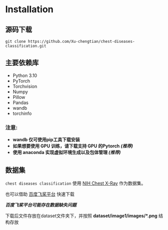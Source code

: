 # Installation

## 源码下载
```
git clone https://github.com/Xu-chengtian/chest-diseases-classification.git
```

## 主要依赖库

- Python 3.10
- PyTorch 
- Torchvision
- Numpy
- Pillow
- Pandas
- wandb
- torchinfo

<b>

### 注意:

- wandb 仅可使用pip工具下载安装
- 如果想要使用 GPU 训练，请下载支持 GPU 的Pytorch <i>(推荐)</i>
- 使用 anaconda 实现虚拟环境生成以及包体管理 <i>(推荐)</i>
</b>

## 数据集
`chest diseases classification` 使用 [NIH Chest X-Ray](https://www.kaggle.com/datasets/nih-chest-xrays/data) 作为数据集。

也可以借助 [百度飞桨平台](https://aistudio.baidu.com/aistudio/datasetdetail/35660) 快速下载

<b><i>百度飞桨平台可能存在数据缺失问题</b></i>

下载后文件存放在dataset文件夹下，并按照 <b>dataset/image1/images/*.png</b> 结构存放